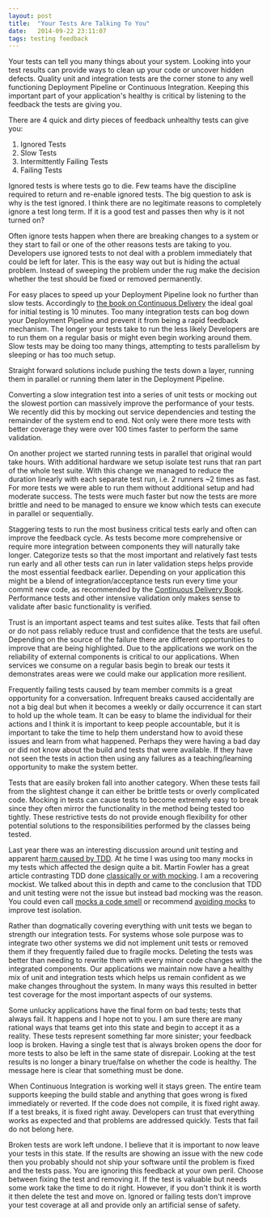 ```yaml
---
layout: post
title:  "Your Tests Are Talking To You"
date:   2014-09-22 23:11:07
tags: testing feedback
---
```


Your tests can tell you many things about your system. Looking into your test
results can provide ways to clean up your code or uncover hidden defects.
Quality unit and integration tests are the corner stone to any well functioning
Deployment Pipeline or Continuous Integration. Keeping this important part of
your application's healthy is critical by listening to the feedback the tests
are giving you.

There are 4 quick and dirty pieces of feedback unhealthy tests can give you:

1. Ignored Tests
2. Slow Tests
3. Intermittently Failing Tests
4. Failing Tests

Ignored tests is where tests go to die. Few teams have the discipline required
to return and re-enable ignored tests. The big question to ask is why is the
test ignored. I think there are no legitimate reasons to completely ignore a
test long term. If it is a good test and passes then why is it not turned on?

Often ignore tests happen when there are breaking changes to a system or they
start to fail or one of the other reasons tests are taking to you. Developers
use ignored tests to not deal with a problem immediately that could be left for
later. This is the easy way out but is hiding the actual problem. Instead of
sweeping the problem under the rug make the decision whether the test should be
fixed or removed permanently.

For easy places to speed up your Deployment Pipeline look no further than slow
tests. Accordingly to [the book on Continuous Delivery][cd] the ideal goal for
initial testing is 10 minutes. Too many integration tests can bog down your
Deployment Pipeline and prevent it from being a rapid feedback mechanism. The
longer your tests take to run the less likely Developers are to run them on a
regular basis or might even begin working around them. Slow tests may be doing
too many things, attempting to tests parallelism by sleeping or has too much
setup.

Straight forward solutions include pushing the tests down a layer, running them
in parallel or running them later in the Deployment Pipeline.

Converting a slow integration test into a series of unit tests or mocking out
the slowest portion can massively improve the performance of your tests. We
recently did this by mocking out service dependencies and testing the remainder
of the system end to end. Not only were there more tests with better coverage
they were over 100 times faster to perform the same validation.

On another project we started running tests in parallel that original would
take hours. With additional hardware we setup isolate test runs that ran part
of the whole test suite. With this change we managed to reduce the duration
linearly with each separate test run, i.e. 2 runners ~2 times as fast. For
more tests we were able to run them without additional setup and had moderate
success. The tests were much faster but now the tests are more brittle and need
to be managed to ensure we know which tests can execute in parallel or
sequentially.

Staggering tests to run the most business critical tests early and often can
improve the feedback cycle. As tests become more comprehensive or require more
integration between components they will naturally take longer. Categorize
tests so that the most important and relatively fast tests run early and all
other tests can run in later validation steps helps provide the most essential
feedback earlier. Depending on your application this might be a blend of
integration/acceptance tests run every time your commit new code, as
recommended by the [Continuous Delivery Book][cd]. Performance tests and other
intensive validation only makes sense to validate after basic functionality is
verified.

Trust is an important aspect teams and test suites alike. Tests that fail often
or do not pass reliably reduce trust and confidence that the tests are useful.
Depending on the source of the failure there are different opportunities to
improve that are being highlighted. Due to the applications we work on the
reliability of external components is critical to our applications. When
services we consume on a regular basis begin to break our tests it demonstrates
areas were we could make our application more resilient.

Frequently failing tests caused by team member commits is a great opportunity
for a conversation. Infrequent breaks caused accidentally are not a big deal
but when it becomes a weekly or daily occurrence it can start to hold up the
whole team. It can be easy to blame the individual for their actions and I
think it is important to keep people accountable, but it is important to take
the time to help them understand how to avoid these issues and learn from what
happened. Perhaps they were having a bad day or did not know about the build
and tests that were available. If they have not seen the tests in action then
using any failures as a teaching/learning opportunity to make the system
better.

Tests that are easily broken fall into another category. When these tests fail
from the slightest change it can either be brittle tests or overly complicated
code. Mocking in tests can cause tests to become extremely easy to break since
they often mirror the functionality in the method being tested too tightly.
These restrictive tests do not provide enough flexibility for other potential
solutions to the responsibilities performed by the classes being tested.

Last year there was an interesting discussion around unit testing and apparent
[harm caused by TDD][harm]. At he time I was using too many mocks in my tests
which affected the design quite a bit. Martin Fowler has a great article
contrasting TDD done [classically or with mocking][mockist]. I am a recovering
mockist. We talked about this in depth and came to the conclusion that TDD and
unit testing were not the issue but instead bad mocking was the reason. You
could even call [mocks a code smell][mocks-smell] or recommend [avoiding mocks][avoiding-mocks]
to improve test isolation.

Rather than dogmatically covering everything with unit tests we began to
strength our integration tests. For systems whose sole purpose was to integrate
two other systems we did not implement unit tests or removed them if they
frequently failed due to fragile mocks. Deleting the tests was better than
needing to rewrite them with every minor code changes with the integrated
components. Our applications we maintain now have a healthy mix of unit and
integration tests which helps us remain confident as we make changes throughout
the system. In many ways this resulted in better test coverage for the most
important aspects of our systems.

Some unlucky applications have the final form on bad tests; tests that always
fail. It happens and I hope not to you. I am sure there are many rational ways
that teams get into this state and begin to accept it as a reality. These tests
represent something far more sinister; your feedback loop is broken. Having a
single test that is always broken opens the door for more tests to also be left
in the same state of disrepair. Looking at the test results is no longer a
binary true/false on whether the code is healthy. The message here is clear
that something must be done.

When Continuous Integration is working well it stays green. The entire team
supports keeping the build stable and anything that goes wrong is fixed
immediately or reverted. If the code does not compile, it is fixed right away.
If a test breaks, it is fixed right away. Developers can trust that everything
works as expected and that problems are addressed quickly. Tests that fail do
not belong here.

Broken tests are work left undone. I believe that it is important to now leave
your tests in this state. If the results are showing an issue with the new code
then you probably should not ship your software until the problem is fixed and
the tests pass. You are ignoring this feedback at your own peril. Choose
between fixing the test and removing it. If the test is valuable but needs some
work take the time to do it right. However, if you don't think it is worth it
then delete the test and move on. Ignored or failing tests don't improve your
test coverage at all and provide only an artificial sense of safety.

[cd]: http://www.amazon.com/Continuous-Delivery-Deployment-Automation-Addison-Wesley-ebook/dp/B003YMNVC0/
[harm]: http://david.heinemeierhansson.com/2014/test-induced-design-damage.html
[mockist]: http://martinfowler.com/articles/mocksArentStubs.html
[avoiding-mocks]: https://www.destroyallsoftware.com/blog/2014/test-isolation-is-about-avoiding-mocks
[mocks-smell]: http://devblog.avdi.org/2011/09/06/making-a-mockery-of-tdd/
